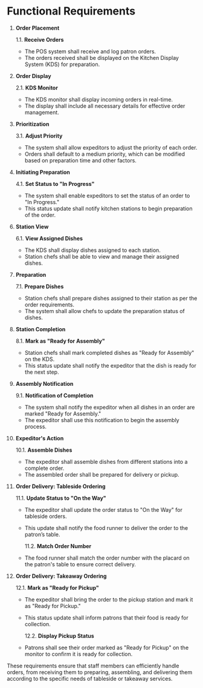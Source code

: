 # Functional Requirements

1. **Order Placement**

   1.1. **Receive Orders**

   - The POS system shall receive and log patron orders.
   - The orders received shall be displayed on the Kitchen Display System (KDS) for preparation.

2. **Order Display**

   2.1. **KDS Monitor**

   - The KDS monitor shall display incoming orders in real-time.
   - The display shall include all necessary details for effective order management.

3. **Prioritization**

   3.1. **Adjust Priority**

   - The system shall allow expeditors to adjust the priority of each order.
   - Orders shall default to a medium priority, which can be modified based on preparation time and other factors.

4. **Initiating Preparation**

   4.1. **Set Status to "In Progress"**

   - The system shall enable expeditors to set the status of an order to "In Progress."
   - This status update shall notify kitchen stations to begin preparation of the order.

<!-- 5. **Station Assignment**

   5.1. **Assign Dishes to Stations**

   - The system shall allow expeditors to assign each dish in an order to a specific station (cold, hot, beverages).
   - Assignments shall be visible to the relevant station chefs on the KDS. -->

6. **Station View**

   6.1. **View Assigned Dishes**

   - The KDS shall display dishes assigned to each station.
   - Station chefs shall be able to view and manage their assigned dishes.

7. **Preparation**

   7.1. **Prepare Dishes**

   - Station chefs shall prepare dishes assigned to their station as per the order requirements.
   - The system shall allow chefs to update the preparation status of dishes.

8. **Station Completion**

   8.1. **Mark as "Ready for Assembly"**

   - Station chefs shall mark completed dishes as "Ready for Assembly" on the KDS.
   - This status update shall notify the expeditor that the dish is ready for the next step.

9. **Assembly Notification**

   9.1. **Notification of Completion**

   - The system shall notify the expeditor when all dishes in an order are marked "Ready for Assembly."
   - The expeditor shall use this notification to begin the assembly process.

10. **Expeditor's Action**

    10.1. **Assemble Dishes**

    - The expeditor shall assemble dishes from different stations into a complete order.
    - The assembled order shall be prepared for delivery or pickup.

11. **Order Delivery: Tableside Ordering**

    11.1. **Update Status to "On the Way"**

    - The expeditor shall update the order status to "On the Way" for tableside orders.
    - This update shall notify the food runner to deliver the order to the patron’s table.

      11.2. **Match Order Number**

    - The food runner shall match the order number with the placard on the patron's table to ensure correct delivery.

12. **Order Delivery: Takeaway Ordering**

    12.1. **Mark as "Ready for Pickup"**

    - The expeditor shall bring the order to the pickup station and mark it as "Ready for Pickup."
    - This status update shall inform patrons that their food is ready for collection.

      12.2. **Display Pickup Status**

    - Patrons shall see their order marked as "Ready for Pickup" on the monitor to confirm it is ready for collection.

These requirements ensure that staff members can efficiently handle orders, from receiving them to preparing, assembling, and delivering them according to the specific needs of tableside or takeaway services.
